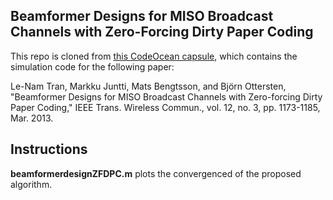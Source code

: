 ## Beamformer Designs for MISO Broadcast Channels with Zero-Forcing Dirty Paper Coding

This repo is cloned from [this CodeOcean capsule](https://codeocean.com/capsule/3820186/tree/v1), which contains the simulation code for the following paper:

Le-Nam Tran, Markku Juntti, Mats Bengtsson, and Björn Ottersten, "Beamformer Designs for MISO Broadcast Channels with Zero-forcing Dirty Paper Coding," IEEE Trans. Wireless Commun., vol. 12, no. 3, pp. 1173-1185, Mar. 2013. 

## Instructions

**beamformerdesignZFDPC.m** plots the convergenced of the proposed algorithm.
